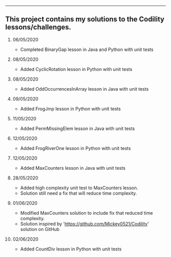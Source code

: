 ----------------------------------------------------------------------
This project contains my solutions to the Codility lessons/challenges.
----------------------------------------------------------------------

1. 06/05/2020
    - Completed BinaryGap lesson in Java and Python with unit tests

2. 08/05/2020
    - Added CyclicRotation lesson in Python with unit tests

3. 08/05/2020
    - Added OddOccurrencesInArray lesson in Java with unit tests

4. 09/05/2020
    - Added FrogJmp lesson in Python with unit tests

5. 11/05/2020
    - Added PermMissingElem lesson in Java with unit tests

6. 12/05/2020
    - Added FrogRiverOne lesson in Python with unit tests

7. 12/05/2020
    - Added MaxCounters lesson in Java with unit tests

8. 28/05/2020
    - Added high complexity unit test to MaxCounters lesson.
	- Solution still need a fix that will reduce time complexity.

9. 01/06/2020
	- Modified MaxCounters solution to include fix that reduced time complexity.
	- Solution inspired by 'https://github.com/Mickey0521/Codility' solution on GitHub

9. 02/06/2020
    - Added CountDiv lesson in Python with unit tests

